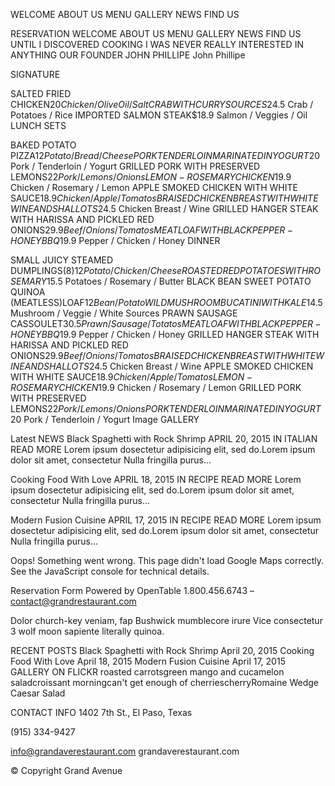 
WELCOME
ABOUT US
MENU
GALLERY
NEWS
FIND US


RESERVATION 
WELCOME ABOUT US MENU GALLERY NEWS FIND US
UNTIL I DISCOVERED COOKING I WAS NEVER REALLY INTERESTED IN ANYTHING
OUR FOUNDER JOHN PHILLIPE
John Phillipe




SIGNATURE


SALTED FRIED CHICKEN$20
Chicken / Olive Oil / Salt
CRAB WITH CURRY SOURCES$24.5
Crab / Potatoes / Rice
IMPORTED SALMON STEAK$18.9
Salmon / Veggies / Oil
LUNCH SETS

BAKED POTATO PIZZA$12
Potato / Bread / Cheese
PORK TENDERLOIN MARINATED IN YOGURT$20
Pork / Tenderloin / Yogurt
GRILLED PORK WITH PRESERVED LEMONS$22
Pork / Lemons / Onions
LEMON-ROSEMARY CHICKEN$19.9
Chicken / Rosemary / Lemon
APPLE SMOKED CHICKEN WITH WHITE SAUCE$18.9
Chicken / Apple / Tomatos
BRAISED CHICKEN BREAST WITH WHITE WINE AND SHALLOTS$24.5
Chicken Breast / Wine
GRILLED HANGER STEAK WITH HARISSA AND PICKLED RED ONIONS$29.9
Beef / Onions / Tomatos
MEATLOAF WITH BLACK PEPPER-HONEY BBQ$19.9
Pepper / Chicken / Honey
DINNER

SMALL JUICY STEAMED DUMPLINGS(8)$12
Potato / Chicken / Cheese
ROASTED RED POTATOES WITH ROSEMARY$15.5
Potatoes / Rosemary / Butter
BLACK BEAN SWEET POTATO QUINOA (MEATLESS)LOAF$12
Bean / Potato
WILD MUSHROOM BUCATINI WITH KALE$14.5
Mushroom / Veggie / White Sources
PRAWN SAUSAGE CASSOULET$30.5
Prawn / Sausage / Totatos
MEATLOAF WITH BLACK PEPPER-HONEY BBQ$19.9
Pepper / Chicken / Honey
GRILLED HANGER STEAK WITH HARISSA AND PICKLED RED ONIONS$29.9
Beef / Onions / Tomatos
BRAISED CHICKEN BREAST WITH WHITE WINE AND SHALLOTS$24.5
Chicken Breast / Wine
APPLE SMOKED CHICKEN WITH WHITE SAUCE$18.9
Chicken / Apple / Tomatos
LEMON-ROSEMARY CHICKEN$19.9
Chicken / Rosemary / Lemon
GRILLED PORK WITH PRESERVED LEMONS$22
Pork / Lemons / Onions
PORK TENDERLOIN MARINATED IN YOGURT$20
Pork / Tenderloin / Yogurt
Image
GALLERY

Latest
NEWS
Black Spaghetti with Rock Shrimp
APRIL 20, 2015 IN ITALIAN  READ MORE
Lorem ipsum dosectetur adipisicing elit, sed do.Lorem ipsum dolor sit amet, consectetur Nulla fringilla purus...

Cooking Food With Love
APRIL 18, 2015 IN RECIPE  READ MORE
Lorem ipsum dosectetur adipisicing elit, sed do.Lorem ipsum dolor sit amet, consectetur Nulla fringilla purus...

Modern Fusion Cuisine
APRIL 17, 2015 IN RECIPE  READ MORE
Lorem ipsum dosectetur adipisicing elit, sed do.Lorem ipsum dolor sit amet, consectetur Nulla fringilla purus...

Oops! Something went wrong.
This page didn't load Google Maps correctly. See the JavaScript console for technical details.

Reservation Form Powered by OpenTable
1.800.456.6743 – contact@grandrestaurant.com


Dolor church-key veniam, fap Bushwick mumblecore irure Vice consectetur 3 wolf moon sapiente literally quinoa.
 
 
RECENT POSTS
Black Spaghetti with Rock Shrimp
April 20, 2015
Cooking Food With Love
April 18, 2015
Modern Fusion Cuisine
April 17, 2015
GALLERY ON FLICKR
roasted carrotsgreen mango and cucamelon saladcroissant morningcan't get enough of cherriescherryRomaine Wedge Caesar Salad

CONTACT INFO
1402 7th St., El Paso, Texas

(915) 334-9427

info@grandaverestaurant.com
grandaverestaurant.com

© Copyright Grand Avenue